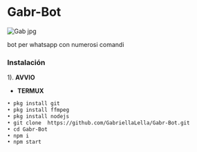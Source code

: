 # Gabr-Bot


![Gab jpg](https://user-images.githubusercontent.com/84185597/152524762-e9ed97ea-273e-487f-91c3-09b836df24b4.png)


bot per whatsapp con numerosi comandi 



### Instalación

1). **AVVIO**
- **TERMUX**

```bash
• pkg install git
• pkg install ffmpeg
• pkg install nodejs
• git clone  https://github.com/GabriellaLella/Gabr-Bot.git
• cd Gabr-Bot
• npm i
• npm start

























